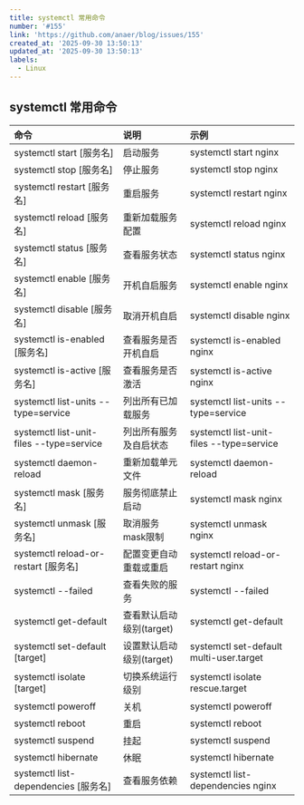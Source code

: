 ```yaml
---
title: systemctl 常用命令
number: '#155'
link: 'https://github.com/anaer/blog/issues/155'
created_at: '2025-09-30 13:50:13'
updated_at: '2025-09-30 13:50:13'
labels:
  - Linux
---
```

## systemctl 常用命令

| 命令                                 | 说明                     | 示例                                 |
|:-------------------------------------|:-------------------------|:--------------------------------------|
| systemctl start [服务名]             | 启动服务                 | systemctl start nginx                 |
| systemctl stop [服务名]              | 停止服务                 | systemctl stop nginx                  |
| systemctl restart [服务名]           | 重启服务                 | systemctl restart nginx               |
| systemctl reload [服务名]            | 重新加载服务配置         | systemctl reload nginx                |
| systemctl status [服务名]            | 查看服务状态             | systemctl status nginx                |
| systemctl enable [服务名]            | 开机自启服务             | systemctl enable nginx                |
| systemctl disable [服务名]           | 取消开机自启             | systemctl disable nginx               |
| systemctl is-enabled [服务名]        | 查看服务是否开机自启     | systemctl is-enabled nginx            |
| systemctl is-active [服务名]         | 查看服务是否激活         | systemctl is-active nginx             |
| systemctl list-units --type=service  | 列出所有已加载服务       | systemctl list-units --type=service   |
| systemctl list-unit-files --type=service | 列出所有服务及自启状态| systemctl list-unit-files --type=service|
| systemctl daemon-reload              | 重新加载单元文件         | systemctl daemon-reload               |
| systemctl mask [服务名]              | 服务彻底禁止启动         | systemctl mask nginx                  |
| systemctl unmask [服务名]            | 取消服务mask限制         | systemctl unmask nginx                |
| systemctl reload-or-restart [服务名] | 配置变更自动重载或重启   | systemctl reload-or-restart nginx     |
| systemctl --failed                   | 查看失败的服务           | systemctl --failed                    |
| systemctl get-default                | 查看默认启动级别(target) | systemctl get-default                 |
| systemctl set-default [target]       | 设置默认启动级别(target) | systemctl set-default multi-user.target|
| systemctl isolate [target]           | 切换系统运行级别         | systemctl isolate rescue.target       |
| systemctl poweroff                   | 关机                     | systemctl poweroff                    |
| systemctl reboot                     | 重启                     | systemctl reboot                      |
| systemctl suspend                    | 挂起                     | systemctl suspend                     |
| systemctl hibernate                  | 休眠                     | systemctl hibernate                   |
| systemctl list-dependencies [服务名] | 查看服务依赖             | systemctl list-dependencies nginx     |
